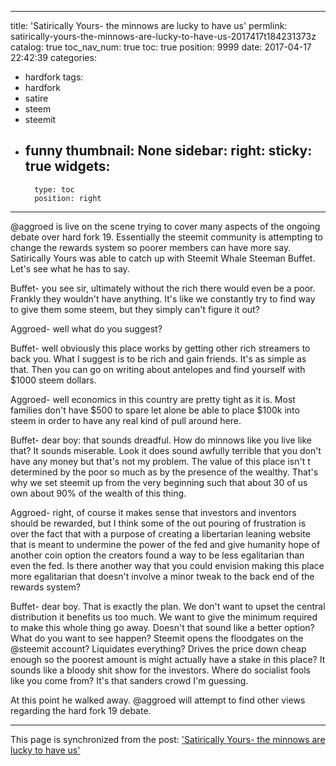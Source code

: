
---
title: 'Satirically Yours- the minnows are lucky to have us'
permlink: satirically-yours-the-minnows-are-lucky-to-have-us-2017417t184231373z
catalog: true
toc_nav_num: true
toc: true
position: 9999
date: 2017-04-17 22:42:39
categories:
- hardfork
tags:
- hardfork
- satire
- steem
- steemit
- funny
thumbnail: None
sidebar:
    right:
        sticky: true
widgets:
    -
        type: toc
        position: right
---


@aggroed is live on the scene trying to cover many aspects of the ongoing debate over hard fork 19.  Essentially the steemit community is attempting to change the rewards system so poorer members can have more say.  Satirically Yours was able to catch up with Steemit Whale Steeman Buffet.  Let's see what he has to say.

Buffet- you see sir, ultimately without the rich there would even be a poor.  Frankly  they wouldn't have anything.  It's like we constantly try to find way to give them some steem, but they simply can't figure it out?

Aggroed-  well what do you suggest?  

Buffet-  well obviously this place works by getting other rich streamers to back you.   What I suggest is to be rich and gain friends.  It's as simple as that.  Then you can go on writing about antelopes and find yourself with $1000 steem dollars.

Aggroed-  well economics in this country are pretty tight as it is.  Most families don't have $500 to spare let alone be able to place $100k into steem in order to have any real kind of pull around here.

Buffet-  dear boy:  that sounds dreadful.  How do minnows like you live like that?  It sounds miserable.  Look it does sound awfully terrible that you don't have any money but that's not my problem.  The value of this place isn't t determined by the poor so much as by the presence of the wealthy.  That's why we set steemit up from the very beginning such that about 30 of us own about 90% of the wealth of this thing.  

Aggroed-  right, of course it makes sense that investors and inventors should be rewarded, but I think some of the out pouring of frustration is over the fact that with a purpose of creating a libertarian leaning website that is meant to undermine the power of the fed and give humanity hope of another coin option the creators found a way to be less egalitarian than even the fed.  Is there another way that you could envision making this place more egalitarian that doesn't involve a minor tweak to the back end of the rewards system?

Buffet-  dear boy.  That is exactly the plan.  We don't want to upset the central distribution it benefits us too much.  We want to give the minimum required to make this whole thing go away.  Doesn't that sound like a better option?  What do you want to see happen?  Steemit opens the floodgates on the @steemit account? Liquidates everything?  Drives the price down cheap enough so the poorest amount is might actually have a stake in this place?  It sounds like a bloody shit show for the investors.  Where do socialist fools like you come from?  It's that sanders crowd I'm guessing.  

At this point he walked away.  @aggroed will attempt to find other views regarding the hard fork 19 debate.

- - -

This page is synchronized from the post: ['Satirically Yours- the minnows are lucky to have us'](https://steemit.com/@aggroed/satirically-yours-the-minnows-are-lucky-to-have-us-2017417t184231373z)
